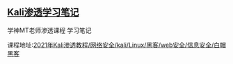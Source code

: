 ## [Kali渗透学习笔记](https://espholychan.gitbook.io/kali/)

学神MT老师渗透课程  学习笔记

课程地址:[2021年Kali渗透教程/网络安全/kali/Linux/黑客/web安全/信息安全/白帽黑客](https://www.bilibili.com/video/BV1Kt411u73T)
